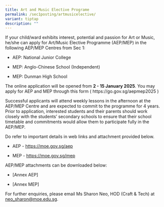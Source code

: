 ```yaml
---
title: Art and Music Elective Programe
permalink: /sec1posting/artmusicelective/
variant: tiptap
description: ""
---
```

<p>If your child/ward exhibits interest, potential and passion for Art or
Music, he/she can apply for Art/Music Elective Programme (AEP/MEP) in the
following AEP/MEP Centres from Sec 1:</p>
<ul data-tight="true" class="tight">
<li>
<p>AEP: National Junior College</p>
</li>
<li>
<p>MEP: Anglo-Chinese School (Independent)</p>
</li>
<li>
<p>MEP: Dunman High School</p>
</li>
</ul>
<p>The online application will be opened from <strong>2 - 15 January 2025</strong>.
You may apply for AEP and MEP through this form ( <a rel="noopener noreferrer nofollow" target="_blank">https://go.gov.sg/aepmep2025</a> )</p>
<p>Successful applicants will attend weekly lessons in the afternoon at the
AEP/MEP Centre and are expected to commit to the programme for 4 years.
Prior to application, interested students and their parents should work
closely with the students’ secondary schools to ensure that their school
timetable and commitments would allow them to participate fully in the
AEP/MEP.</p>
<p>Do refer to important details in web links and attachment provided below.</p>
<ul data-tight="true" class="tight">
<li>
<p>AEP - <a href="https://moe.gov.sg/aep" rel="noopener noreferrer nofollow" target="_blank">https://moe.gov.sg/aep</a>
</p>
</li>
<li>
<p>MEP - <a href="https://moe.gov.sg/mep" rel="noopener noreferrer nofollow" target="_blank">https://moe.gov.sg/mep</a>
</p>
</li>
</ul>
<p>AEP/MEP attachments can be downloaded below:</p>
<ul data-tight="true" class="tight">
<li>
<p>[Annex AEP]</p>
</li>
<li>
<p>[Annex MEP]</p>
</li>
</ul>
<p>For further enquiries, please email Ms Sharon Neo, HOD (Craft &amp; Tech)
at <a href="mailto:neo_sharon@moe.edu.sg" rel="noopener noreferrer nofollow" target="_blank">neo_sharon@moe.edu.sg</a>.</p>